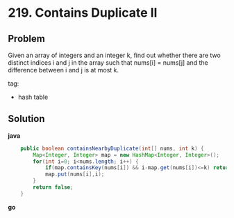 # 219. Contains Duplicate II

## Problem
Given an array of integers and an integer k, find out whether there are two distinct indices i and j in the array such that nums[i] = nums[j] and the difference between i and j is at most k.

tag:

- hash table

## Solution

**java**
```java
    public boolean containsNearbyDuplicate(int[] nums, int k) {
        Map<Integer, Integer> map = new HashMap<Integer, Integer>();
        for(int i=0; i<nums.length; i++) {
            if(map.containsKey(nums[i]) && i-map.get(nums[i])<=k) return true;
            map.put(nums[i],i);
        }
        return false;
    }
```

**go**
```go

```